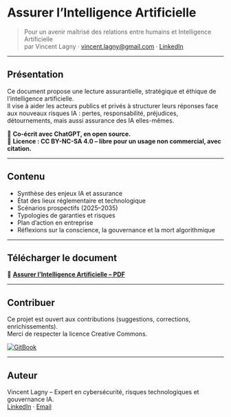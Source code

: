 # Assurer l’Intelligence Artificielle

> Pour un avenir maîtrisé des relations entre humains et Intelligence Artificielle  
> par Vincent Lagny · [vincent.lagny@gmail.com](mailto:vincent.lagny@gmail.com) · [LinkedIn](https://www.linkedin.com/in/vincentlagny/)

---

## Présentation

Ce document propose une lecture assurantielle, stratégique et éthique de l’intelligence artificielle.  
Il vise à aider les acteurs publics et privés à structurer leurs réponses face aux nouveaux risques IA : pertes, responsabilité, préjudices, détournements, mais aussi assurance des IA elles-mêmes.

🧠 **Co-écrit avec ChatGPT, en open source.**  
📘 **Licence : CC BY-NC-SA 4.0 – libre pour un usage non commercial, avec citation.**

---

## Contenu

- Synthèse des enjeux IA et assurance
- État des lieux réglementaire et technologique
- Scénarios prospectifs (2025–2035)
- Typologies de garanties et risques
- Plan d’action en entreprise
- Réflexions sur la conscience, la gouvernance et la mort algorithmique

---

## Télécharger le document

📄 **[Assurer l’Intelligence Artificielle – PDF](Assurer-l-Intelligence-Artificielle_Vincent-Lagny.pdf)**

---

## Contribuer

Ce projet est ouvert aux contributions (suggestions, corrections, enrichissements).  
Merci de respecter la licence Creative Commons.

[![GitBook](https://img.shields.io/static/v1?message=Documented%20on%20GitBook&logo=gitbook&logoColor=ffffff&label=%20&labelColor=5c5c5c&color=3F89A1)](https://www.gitbook.com/preview?utm_source=gitbook_readme_badge&utm_medium=organic&utm_campaign=preview_documentation&utm_content=link)

---

## Auteur

Vincent Lagny – Expert en cybersécurité, risques technologiques et gouvernance IA.  
[LinkedIn](https://www.linkedin.com/in/vincentlagny/) · [Email](mailto:vincent.lagny@gmail.com)
